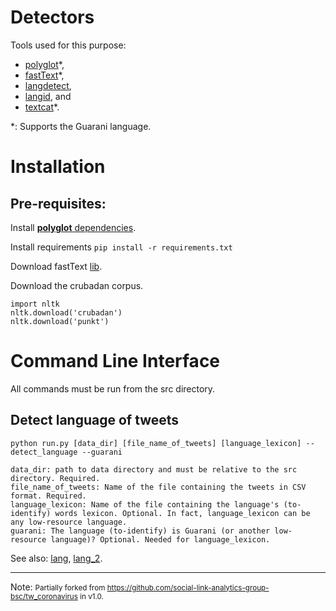 # Detectors

Tools used for this purpose: 
- [polyglot](https://github.com/aboSamoor/polyglot)*, 
- [fastText](https://github.com/facebookresearch/fastText/tree/master/python)*, 
- [langdetect](https://pypi.org/project/langdetect/),
- [langid](https://github.com/saffsd/langid.py), and
- [textcat](https://www.nltk.org/_modules/nltk/classify/textcat.html)*.

\*: Supports the Guarani language.

# Installation

## Pre-requisites:

Install [**polyglot** dependencies](https://github.com/aboSamoor/polyglot/blob/master/docs/Installation.rst).

Install requirements `pip install -r requirements.txt`
    
Download fastText [lib](https://dl.fbaipublicfiles.com/fasttext/supervised-models/lid.176.bin).

Download the crubadan corpus.

```
import nltk
nltk.download('crubadan')
nltk.download('punkt')
```

# Command Line Interface

All commands must be run from the src directory.

## Detect language of tweets

`python run.py [data_dir] [file_name_of_tweets] [language_lexicon] --detect_language --guarani`

    data_dir: path to data directory and must be relative to the src directory. Required.
    file_name_of_tweets: Name of the file containing the tweets in CSV format. Required.
    language_lexicon: Name of the file containing the language's (to-identify) words lexicon. Optional. In fact, language_lexicon can be any low-resource language.
    guarani: The language (to-identify) is Guarani (or another low-resource language)? Optional. Needed for language_lexicon.
    
See also: [lang](lang.cmd), [lang_2](lang_2.cmd).

---
Note: <small>Partially forked from https://github.com/social-link-analytics-group-bsc/tw_coronavirus in v1.0.</small>
